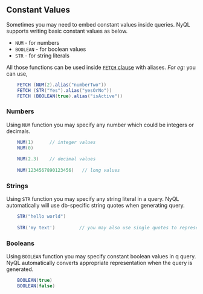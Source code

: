 ## Constant Values

Sometimes you may need to embed constant values inside queries. 
NyQL supports writing basic constant values as below.

  * `NUM` - for numbers
  * `BOOLEAN` - for boolean values
  * `STR` - for string literals
  
All those functions can be used inside [`FETCH` clause](query-select.md#fetch-clause) with aliases.
_For eg:_ you can use,

```groovy
    FETCH (NUM(2).alias("numberTwo"))
    FETCH (STR("Yes").alias("yesOrNo"))
    FETCH (BOOLEAN(true).alias("isActive"))
```

### Numbers
Using `NUM` function you may specify any number which could be integers or decimals.

```groovy
    NUM(1)      // integer values
    NUM(0)
    
    NUM(2.3)    // decimal values
    
    NUM(1234567890123456)   // long values
```

### Strings
Using `STR` function you may specify any string literal in a query.
NyQL automatically will use db-specific string quotes when generating query.

```groovy
    STR("hello world")         
    
    STR('my text')         // you may also use single quotes to represent string
```

### Booleans
Using `BOOLEAN` function you may specify constant boolean values in q query.
NyQL automatically converts appropriate representation when the query is generated.

```groovy
    BOOLEAN(true)         
    BOOLEAN(false) 
```

